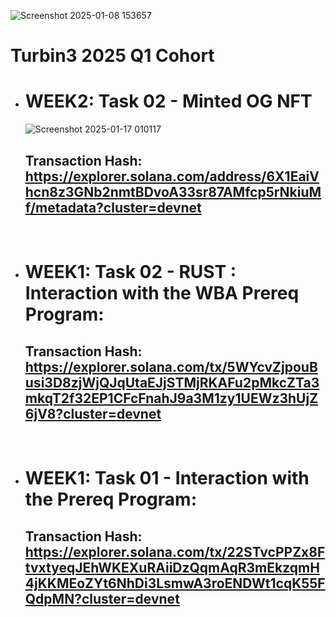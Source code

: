 ![Screenshot 2025-01-08 153657](https://github.com/user-attachments/assets/6f0556bf-1fc9-45bd-8634-17f686b1bd7e)

# Turbin3 2025 Q1 Cohort

- # WEEK2: Task 02 - Minted OG NFT

  ![Screenshot 2025-01-17 010117](https://github.com/user-attachments/assets/f8806c3b-7752-4350-b80b-f835442226f3)

  ## Transaction Hash: https://explorer.solana.com/address/6X1EaiVhcn8z3GNb2nmtBDvoA33sr87AMfcp5rNkiuMf/metadata?cluster=devnet

    <br>


- # WEEK1: Task 02 - RUST : Interaction with the WBA Prereq Program:

  ## Transaction Hash: https://explorer.solana.com/tx/5WYcvZjpouBusi3D8zjWjQJqUtaEJjSTMjRKAFu2pMkcZTa3mkqT2f32EP1CFcFnahJ9a3M1zy1UEWz3hUjZ6jV8?cluster=devnet

  <br>

- # WEEK1: Task 01 - Interaction with the Prereq Program:

  ## Transaction Hash: https://explorer.solana.com/tx/22STvcPPZx8FtvxtyeqJEhWKEXuRAiiDzQqmAqR3mEkzqmH4jKKMEoZYt6NhDi3LsmwA3roENDWt1cqK55FQdpMN?cluster=devnet
